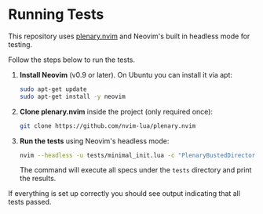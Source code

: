 # Running Tests

This repository uses [plenary.nvim](https://github.com/nvim-lua/plenary.nvim) and Neovim's built in headless mode for testing.

Follow the steps below to run the tests.

1. **Install Neovim** (v0.9 or later). On Ubuntu you can install it via apt:
   ```bash
   sudo apt-get update
   sudo apt-get install -y neovim
   ```
2. **Clone plenary.nvim** inside the project (only required once):
   ```bash
   git clone https://github.com/nvim-lua/plenary.nvim
   ```
3. **Run the tests** using Neovim's headless mode:
   ```bash
   nvim --headless -u tests/minimal_init.lua -c "PlenaryBustedDirectory tests"
   ```
   The command will execute all specs under the `tests` directory and print the results.

If everything is set up correctly you should see output indicating that all tests passed.
